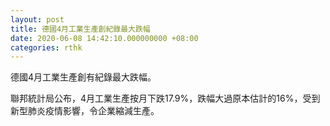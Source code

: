 ```yaml
---
layout: post
title: 德國4月工業生產創紀錄最大跌幅
date: 2020-06-08 14:42:10.000000000 +08:00
categories: rthk
---
```


德國4月工業生產創有紀錄最大跌幅。

聯邦統計局公布，4月工業生產按月下跌17.9%，跌幅大過原本估計的16%，受到新型肺炎疫情影響，令企業縮減生產。
